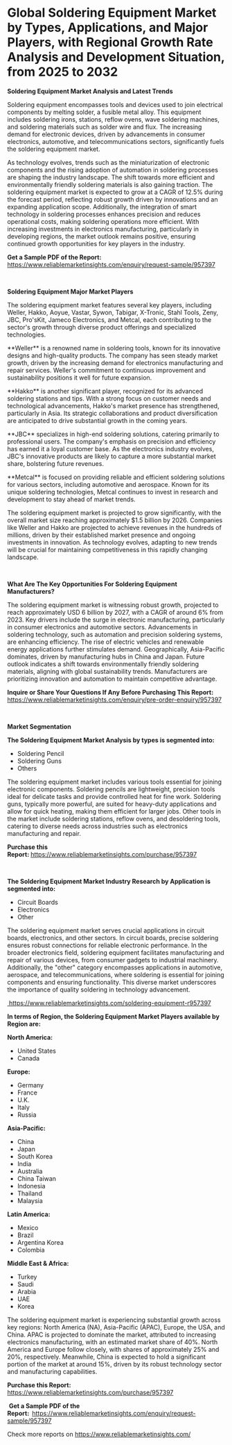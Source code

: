 <p><h1>Global Soldering Equipment Market by Types, Applications, and Major Players, with Regional Growth Rate Analysis and Development Situation, from 2025 to 2032</h1></p><p><strong>Soldering Equipment Market Analysis and Latest Trends</strong></p>
<p><p>Soldering equipment encompasses tools and devices used to join electrical components by melting solder, a fusible metal alloy. This equipment includes soldering irons, stations, reflow ovens, wave soldering machines, and soldering materials such as solder wire and flux. The increasing demand for electronic devices, driven by advancements in consumer electronics, automotive, and telecommunications sectors, significantly fuels the soldering equipment market. </p><p>As technology evolves, trends such as the miniaturization of electronic components and the rising adoption of automation in soldering processes are shaping the industry landscape. The shift towards more efficient and environmentally friendly soldering materials is also gaining traction. The soldering equipment market is expected to grow at a CAGR of 12.5% during the forecast period, reflecting robust growth driven by innovations and an expanding application scope. Additionally, the integration of smart technology in soldering processes enhances precision and reduces operational costs, making soldering operations more efficient. With increasing investments in electronics manufacturing, particularly in developing regions, the market outlook remains positive, ensuring continued growth opportunities for key players in the industry.</p></p>
<p><strong>Get a Sample PDF of the Report:&nbsp;</strong> <a href="https://www.reliablemarketinsights.com/enquiry/request-sample/957397?utm_campaign=2450&utm_medium=2&utm_source=Github&utm_content=ia&utm_term=19022025&utm_id=soldering-equipment">https://www.reliablemarketinsights.com/enquiry/request-sample/957397</a></p>
<p>&nbsp;</p>
<p><strong>Soldering Equipment Major Market Players</strong></p>
<p><p>The soldering equipment market features several key players, including Weller, Hakko, Aoyue, Vastar, Sywon, Tabigar, X-Tronic, Stahl Tools, Zeny, JBC, Pro'sKit, Jameco Electronics, and Metcal, each contributing to the sector's growth through diverse product offerings and specialized technologies. </p><p>**Weller** is a renowned name in soldering tools, known for its innovative designs and high-quality products. The company has seen steady market growth, driven by the increasing demand for electronics manufacturing and repair services. Weller's commitment to continuous improvement and sustainability positions it well for future expansion.</p><p>**Hakko** is another significant player, recognized for its advanced soldering stations and tips. With a strong focus on customer needs and technological advancements, Hakko's market presence has strengthened, particularly in Asia. Its strategic collaborations and product diversification are anticipated to drive substantial growth in the coming years.</p><p>**JBC** specializes in high-end soldering solutions, catering primarily to professional users. The company's emphasis on precision and efficiency has earned it a loyal customer base. As the electronics industry evolves, JBC's innovative products are likely to capture a more substantial market share, bolstering future revenues.</p><p>**Metcal** is focused on providing reliable and efficient soldering solutions for various sectors, including automotive and aerospace. Known for its unique soldering technologies, Metcal continues to invest in research and development to stay ahead of market trends.</p><p>The soldering equipment market is projected to grow significantly, with the overall market size reaching approximately $1.5 billion by 2026. Companies like Weller and Hakko are projected to achieve revenues in the hundreds of millions, driven by their established market presence and ongoing investments in innovation. As technology evolves, adapting to new trends will be crucial for maintaining competitiveness in this rapidly changing landscape.</p></p>
<p>&nbsp;</p>
<p><strong>What Are The Key Opportunities For Soldering Equipment Manufacturers?</strong></p>
<p><p>The soldering equipment market is witnessing robust growth, projected to reach approximately USD 6 billion by 2027, with a CAGR of around 6% from 2023. Key drivers include the surge in electronic manufacturing, particularly in consumer electronics and automotive sectors. Advancements in soldering technology, such as automation and precision soldering systems, are enhancing efficiency. The rise of electric vehicles and renewable energy applications further stimulates demand. Geographically, Asia-Pacific dominates, driven by manufacturing hubs in China and Japan. Future outlook indicates a shift towards environmentally friendly soldering materials, aligning with global sustainability trends. Manufacturers are prioritizing innovation and automation to maintain competitive advantage.</p></p>
<p><strong>Inquire or Share Your Questions If Any Before Purchasing This Report:</strong> <a href="https://www.reliablemarketinsights.com/enquiry/pre-order-enquiry/957397?utm_campaign=2450&utm_medium=2&utm_source=Github&utm_content=ia&utm_term=19022025&utm_id=soldering-equipment">https://www.reliablemarketinsights.com/enquiry/pre-order-enquiry/957397</a></p>
<p>&nbsp;</p>
<p><strong>Market Segmentation</strong></p>
<p><strong>The Soldering Equipment Market Analysis by types is segmented into:</strong></p>
<p><ul><li>Soldering Pencil</li><li>Soldering Guns</li><li>Others</li></ul></p>
<p><p>The soldering equipment market includes various tools essential for joining electronic components. Soldering pencils are lightweight, precision tools ideal for delicate tasks and provide controlled heat for fine work. Soldering guns, typically more powerful, are suited for heavy-duty applications and allow for quick heating, making them efficient for larger jobs. Other tools in the market include soldering stations, reflow ovens, and desoldering tools, catering to diverse needs across industries such as electronics manufacturing and repair.</p></p>
<p><strong>Purchase this Report:&nbsp;</strong><a href="https://www.reliablemarketinsights.com/purchase/957397?utm_campaign=2450&utm_medium=2&utm_source=Github&utm_content=ia&utm_term=19022025&utm_id=soldering-equipment">https://www.reliablemarketinsights.com/purchase/957397</a></p>
<p>&nbsp;</p>
<p><strong>The Soldering Equipment Market Industry Research by Application is segmented into:</strong></p>
<p><ul><li>Circuit Boards</li><li>Electronics</li><li>Other</li></ul></p>
<p><p>The soldering equipment market serves crucial applications in circuit boards, electronics, and other sectors. In circuit boards, precise soldering ensures robust connections for reliable electronic performance. In the broader electronics field, soldering equipment facilitates manufacturing and repair of various devices, from consumer gadgets to industrial machinery. Additionally, the "other" category encompasses applications in automotive, aerospace, and telecommunications, where soldering is essential for joining components and ensuring functionality. This diverse market underscores the importance of quality soldering in technology advancement.</p></p>
<p><a href="https://www.reliablemarketinsights.com/soldering-equipment-r957397?utm_campaign=2450&utm_medium=2&utm_source=Github&utm_content=ia&utm_term=19022025&utm_id=soldering-equipment">&nbsp;https://www.reliablemarketinsights.com/soldering-equipment-r957397</a></p>
<p><strong>In terms of Region, the Soldering Equipment Market Players available by Region are:</strong></p>
<p>
    <p> <strong> North America: </strong>
        <ul>
            <li>United States</li>
            <li>Canada</li>
        </ul>
        </p> 
    <p> <strong> Europe: </strong>
        <ul>
            <li>Germany</li>
            <li>France</li>
            <li>U.K.</li>
            <li>Italy</li>
            <li>Russia</li>
        </ul>
        </p> 
    <p> <strong> Asia-Pacific: </strong>
        <ul>
            <li>China</li>
            <li>Japan</li>
            <li>South Korea</li>
            <li>India</li>
            <li>Australia</li>
            <li>China Taiwan</li>
            <li>Indonesia</li>
            <li>Thailand</li>
            <li>Malaysia</li>
        </ul>
        </p> 
    <p> <strong> Latin America: </strong>
        <ul>
            <li>Mexico</li>
            <li>Brazil</li>
            <li>Argentina Korea</li>
            <li>Colombia</li>
        </ul>
        </p> 
    <p> <strong> Middle East & Africa: </strong>
        <ul>
            <li>Turkey</li>
            <li>Saudi</li>
            <li>Arabia</li>
            <li>UAE</li>
            <li>Korea</li>
        </ul>
    </p>
    </p>
<p><p>The soldering equipment market is experiencing substantial growth across key regions: North America (NA), Asia-Pacific (APAC), Europe, the USA, and China. APAC is projected to dominate the market, attributed to increasing electronics manufacturing, with an estimated market share of 40%. North America and Europe follow closely, with shares of approximately 25% and 20%, respectively. Meanwhile, China is expected to hold a significant portion of the market at around 15%, driven by its robust technology sector and manufacturing capabilities.</p></p>
<p><strong>Purchase this Report: </strong><a href="https://www.reliablemarketinsights.com/purchase/957397?utm_campaign=2450&utm_medium=2&utm_source=Github&utm_content=ia&utm_term=19022025&utm_id=soldering-equipment">https://www.reliablemarketinsights.com/purchase/957397</a></p>
<p>&nbsp;<strong>Get a Sample PDF of the Report:&nbsp;&nbsp;</strong><a href="https://www.reliablemarketinsights.com/enquiry/request-sample/957397?utm_campaign=2450&utm_medium=2&utm_source=Github&utm_content=ia&utm_term=19022025&utm_id=soldering-equipment">https://www.reliablemarketinsights.com/enquiry/request-sample/957397</a></p>
<p><strong></strong></p>
<p>Check more reports on <a href="https://www.reliablemarketinsights.com/?utm_campaign=2450&utm_medium=2&utm_source=Github&utm_content=ia&utm_term=19022025&utm_id=soldering-equipment">https://www.reliablemarketinsights.com/</a></p>